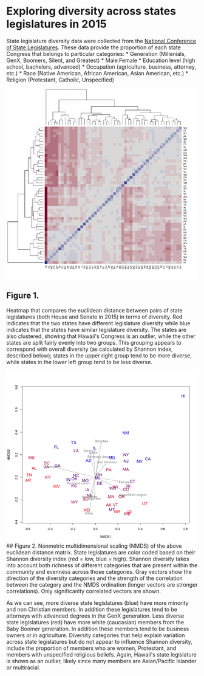 Exploring diversity across states legislatures in 2015
======================================================

State legislature diversity data were collected from the [National Conference of State Legislatures](http://www.ncsl.org/research/about-state-legislatures/who-we-elect-an-interactive-graphic.aspx#). These data provide the proportion of each state Congress that belongs to particular categories: \* Generation (Millenials, GenX, Boomers, Silent, and Greatest) \* Male:Female \* Education level (high school, bachelors, advanced) \* Occupation (agriculture, business, attorney, etc.) \* Race (Native American, African American, Asian American, etc.) \* Religion (Protestant, Catholic, Unspecified)

<img src="ExploringLegislativeDiversity_files/figure-markdown_github/distance-1.png" style="display: block; margin: auto;" />

Figure 1.
---------

Heatmap that compares the euclidean distance between pairs of state legislatures (both House and Senate in 2015) in terms of diversity. Red indicates that the two states have different legislature diversity while blue indicates that the states have similar legislature diversity. The states are also clustered, showing that Hawaii's Congress is an outlier, while the other states are split fairly evenly into two groups. This grouping appears to correspond with overall diversity (as calculated by Shannon index, described below); states in the upper right group tend to be more diverse, while states in the lower left group tend to be less diverse.

<img src="ExploringLegislativeDiversity_files/figure-markdown_github/nmds plot-1.png" style="display: block; margin: auto;" /> \#\# Figure 2. Nonmetric multidimensional scaling (NMDS) of the above euclidean distance matrix. State legislatures are color coded based on their Shannon diversity index (red = low, blue = high). Shannon diversity takes into account both richness of different categories that are present within the community and evenness across those categories. Gray vectors show the direction of the diversity categories and the strength of the correlation between the category and the NMDS ordination (longer vectors are stronger correlations). Only significanlty correlated vectors are shown.

As we can see, more diverse state legislatures (blue) have more minority and non Christian members. In addition these legislatures tend to be attorneys with advanced degrees in the GenX generation. Less diverse state legislatures (red) have more white (caucasian) members from the Baby Boomer generation. In addition these members tend to be business owners or in agriculture. Diversity categories that help explain variation across state legislatures but do not appear to influence Shannon diversity, include the proportion of members who are women, Protestant, and members with unspecified religious beliefs. Again, Hawaii's state legislature is shown as an outlier, likely since many members are Asian/Pacific Islander or multiracial.
